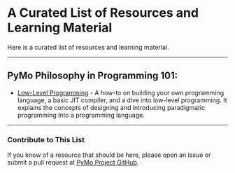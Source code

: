 # A Curated List of Resources and Learning Material
Here is a curated list of resources and learning material.

---
## PyMo Philosophy in Programming 101:
- [Low-Level Programming](https://llvm.org/docs/tutorial/MyFirstLanguageFrontend/index.html) -
A how-to on building your own programming language, a basic JIT compiler, and a dive into low-level
programming. It explains the concepts of designing and introducing paradigmatic programming into 
a programming language.

---
### Contribute to This List
If you know of a resource that should be here, please open an issue or submit a 
pull request at [PyMo Project GitHub](link-to-repo).